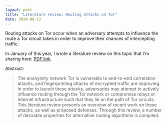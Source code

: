 ```yaml
---
layout: post
title: "Literature review: Routing attacks on Tor"
date: 2020-08-12
---
```


Routing attacks on Tor occur when an adversary attempts to influence the route a Tor circuit takes in order to improve their chances of intercepting traffic.

<!--more-->

In January of this year, I wrote a literature review on this topic that I'm sharing here: [PDF link](/static/routing-attacks-against-tor.pdf).

Abstract:

> The anonymity network Tor is vulnerable to end-to-end correlation attacks, and fingerprinting attacks of encrypted traffic are improving. In order to launch these attacks, adversaries may attempt to actively influence routing through the Tor network or compromise relays or Internet infrastructure such that they lie on the path of Tor circuits. This literature review presents an overview of recent work on these attacks, as well as proposed defenses. Through this review, a number of desirable properties for alternative routing algorithms is compiled.